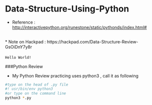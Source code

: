 # Data-Structure-Using-Python

* Reference : http://interactivepython.org/runestone/static/pythonds/index.html#
<br>
* Note on Hackpad : https://hackpad.com/Data-Structure-Review-GsOiDnY7y8r


####
	Hello World!

###Python Review
* My Python Review practicing uses python3 , call it as following
```Bash
#type on the head of .py file
#! usr/bin/env python3
#or type on the command line
python3 *.py 
``` 
